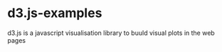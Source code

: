 # d3.js-examples
d3.js is a javascript visualisation library to buuld visual plots in the web pages
